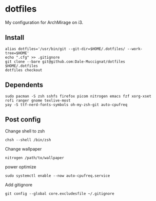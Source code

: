 # dotfiles

My configuration for ArchMirage on i3.

## Install

```
alias dotfiles='/usr/bin/git --git-dir=$HOME/.dotfiles/ --work-tree=$HOME'
echo ".cfg" >> .gitignore
git clone --bare git@github.com:Dale-Muccignat/dotfiles $HOME/.dotfiles
dotfiles checkout
```

## Dependents

```
sudo pacman -S zsh sshfs firefox picom nitrogen emacs fzf xorg-xset rofi ranger gnome texlive-most
yay -S ttf-nerd-fonts-symbols oh-my-zsh-git auto-cpufreq
```

## Post config

Change shell to zsh
```
chsh --shell /bin/zsh
```
Change wallpaper
```
nitrogen /path/to/wallpaper
```
power optimize
```
sudo systemctl enable --now auto-cpufreq.service
```
Add gitignore
```
git config --global core.excludesfile ~/.gitignore
```
